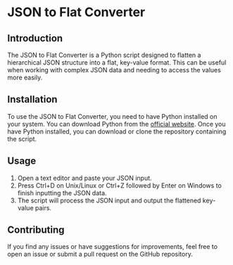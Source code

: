 # JSON to Flat Converter

## Introduction
The JSON to Flat Converter is a Python script designed to flatten a hierarchical JSON structure into a flat, key-value format. This can be useful when working with complex JSON data and needing to access the values more easily.

## Installation
To use the JSON to Flat Converter, you need to have Python installed on your system. You can download Python from the [official website](https://www.python.org/downloads/). Once you have Python installed, you can download or clone the repository containing the script.

## Usage
1. Open a text editor and paste your JSON input.
2. Press Ctrl+D on Unix/Linux or Ctrl+Z followed by Enter on Windows to finish inputting the JSON data.
3. The script will process the JSON input and output the flattened key-value pairs.

## Contributing
If you find any issues or have suggestions for improvements, feel free to open an issue or submit a pull request on the GitHub repository.

